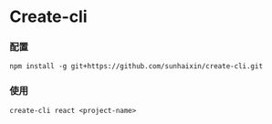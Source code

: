 # Create-cli

### 配置
`npm install -g git+https://github.com/sunhaixin/create-cli.git`

### 使用
`create-cli react <project-name>`